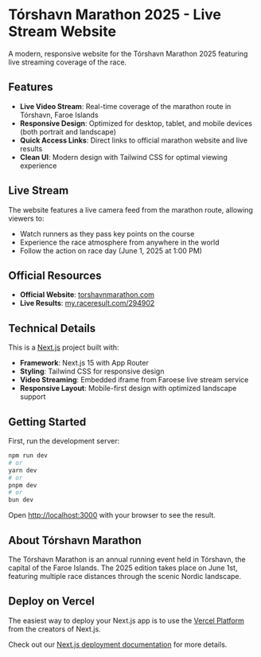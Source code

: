 # Tórshavn Marathon 2025 - Live Stream Website

A modern, responsive website for the Tórshavn Marathon 2025 featuring live streaming coverage of the race.

## Features

- **Live Video Stream**: Real-time coverage of the marathon route in Tórshavn, Faroe Islands
- **Responsive Design**: Optimized for desktop, tablet, and mobile devices (both portrait and landscape)
- **Quick Access Links**: Direct links to official marathon website and live results
- **Clean UI**: Modern design with Tailwind CSS for optimal viewing experience

## Live Stream

The website features a live camera feed from the marathon route, allowing viewers to:
- Watch runners as they pass key points on the course
- Experience the race atmosphere from anywhere in the world
- Follow the action on race day (June 1, 2025 at 1:00 PM)

## Official Resources

- **Official Website**: [torshavnmarathon.com](https://torshavnmarathon.com/)
- **Live Results**: [my.raceresult.com/294902](https://my.raceresult.com/294902/)

## Technical Details

This is a [Next.js](https://nextjs.org) project built with:
- **Framework**: Next.js 15 with App Router
- **Styling**: Tailwind CSS for responsive design
- **Video Streaming**: Embedded iframe from Faroese live stream service
- **Responsive Layout**: Mobile-first design with optimized landscape support

## Getting Started

First, run the development server:

```bash
npm run dev
# or
yarn dev
# or
pnpm dev
# or
bun dev
```

Open [http://localhost:3000](http://localhost:3000) with your browser to see the result.

## About Tórshavn Marathon

The Tórshavn Marathon is an annual running event held in Tórshavn, the capital of the Faroe Islands. The 2025 edition takes place on June 1st, featuring multiple race distances through the scenic Nordic landscape.

## Deploy on Vercel

The easiest way to deploy your Next.js app is to use the [Vercel Platform](https://vercel.com/new?utm_medium=default-template&filter=next.js&utm_source=create-next-app&utm_campaign=create-next-app-readme) from the creators of Next.js.

Check out our [Next.js deployment documentation](https://nextjs.org/docs/app/building-your-application/deploying) for more details.
